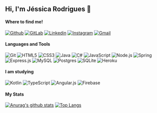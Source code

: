 ## Hi, I'm Jéssica Rodrigues 👋

#### Where to find me!

[![Github](https://img.shields.io/badge/-Github-000?style=flat&logo=Github&logoColor=white)](https://github.com/JessicaRodriguesdc)
[![GitLab](https://img.shields.io/badge/gitlab%20-%23181717.svg?&style=flat&logo=gitlab&logoColor=white)](https://gitlab.com/JessicaRodriguesdc)
[![Linkedin](https://img.shields.io/badge/-LinkedIn-blue?style=flat&logo=Linkedin&logoColor=white)](https://www.linkedin.com/in/jessicarodriguesdc/)
[![Instagram](https://img.shields.io/badge/-Instagram-c13584?style=flat&labelColor=c13584&logo=instagram&logoColor=white)](https://www.instagram.com/jessica.rodriguesdc/)
[![Gmail](https://img.shields.io/badge/Gmail-D14836?style=flat&logo=gmail&logoColor=white)](mailto:jessicarodridc@gmail.com)

#### Languages and Tools

![Git](https://img.shields.io/badge/git%20-%23F05033.svg?&style=flat&logo=git&logoColor=white)
![HTML5](https://img.shields.io/badge/html5%20-%23E34F26.svg?&style=flat&logo=html5&logoColor=white)
![CSS3](https://img.shields.io/badge/css3%20-%231572B6.svg?&style=flat&logo=css3&logoColor=white)
![Java](https://img.shields.io/badge/java-%23ED8B00.svg?&style=flat&logo=java&logoColor=white)
![C#](https://img.shields.io/badge/c%23%20-%23239120.svg?&style=flat&logo=c-sharp&logoColor=white)
![JavaScript](https://img.shields.io/badge/javascript%20-%23323330.svg?&style=flat&logo=javascript&logoColor=%23F7DF1E)
![Node.js](https://img.shields.io/badge/node.js%20-%2343853D.svg?&style=flat&logo=node.js&logoColor=white)
![Spring](https://img.shields.io/badge/spring%20-%236DB33F.svg?&style=flat&logo=spring&logoColor=white)
![Express.js](https://img.shields.io/badge/express.js%20-%23404d59.svg?&style=flat)
![MySQL](https://img.shields.io/badge/mysql-%2300f.svg?&style=flat&logo=mysql&logoColor=white)
![Postgres](https://img.shields.io/badge/postgres-%23316192.svg?&style=flat&logo=postgresql&logoColor=white)
![SQLite](https://img.shields.io/badge/sqlite-%2307405e.svg?&style=flat&logo=sqlite&logoColor=white)
![Heroku](https://img.shields.io/badge/heroku%20-%23430098.svg?&style=flat&logo=heroku&logoColor=white)


#### I am studying

![Kotlin](https://img.shields.io/badge/kotlin-%230095D5.svg?&style=flat&logo=kotlin&logoColor=white)
![TypeScript](https://img.shields.io/badge/typescript%20-%23007ACC.svg?&style=flat&logo=typescript&logoColor=white)
![Angular.js](https://img.shields.io/badge/angular.js%20-%23E23237.svg?&style=flat&logo=angularjs&logoColor=white)
![Firebase](https://img.shields.io/badge/firebase%20-%23039BE5.svg?&style=flat&logo=firebase)


#### My Stats

[![Anurag's github stats](https://github-readme-stats.vercel.app/api?username=JessicaRodriguesdc&show_icons=true&theme=dracula)](https://github.com/JessicaRodriguesdc) 
[![Top Langs](https://github-readme-stats.vercel.app/api/top-langs/?username=JessicaRodriguesdc&show_icons=true&hide=html,teX&theme=dracula&layout=compact)](https://github.com/JessicaRodriguesdc)
